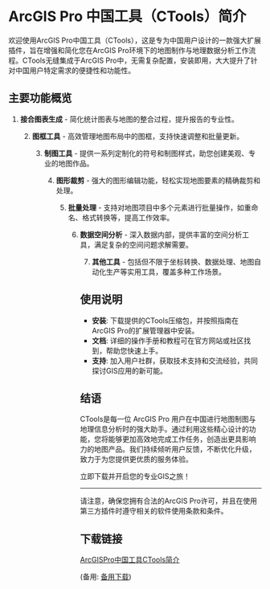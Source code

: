 # ArcGIS Pro 中国工具（CTools）简介

欢迎使用ArcGIS Pro中国工具（CTools），这是专为中国用户设计的一款强大扩展插件，旨在增强和简化您在ArcGIS Pro环境下的地图制作与地理数据分析工作流程。CTools无缝集成于ArcGIS Pro中，无需复杂配置，安装即用，大大提升了针对中国用户特定需求的便捷性和功能性。

## 主要功能概览

1. **接合图表生成** - 简化统计图表与地图的整合过程，提升报告的专业性。

   2. **图框工具** - 高效管理地图布局中的图框，支持快速调整和批量更新。

      3. **制图工具** - 提供一系列定制化的符号和制图样式，助您创建美观、专业的地图作品。

         4. **图形裁剪** - 强大的图形编辑功能，轻松实现地图要素的精确裁剪和处理。

            5. **批量处理** - 支持对地图项目中多个元素进行批量操作，如重命名、格式转换等，提高工作效率。

               6. **数据空间分析** - 深入数据内部，提供丰富的空间分析工具，满足复杂的空间问题求解需要。

                  7. **其他工具** - 包括但不限于坐标转换、数据处理、地图自动化生产等实用工具，覆盖多种工作场景。

                  ## 使用说明

                  - **安装**: 下载提供的CTools压缩包，并按照指南在ArcGIS Pro的扩展管理器中安装。
                  - **文档**: 详细的操作手册和教程可在官方网站或社区找到，帮助您快速上手。
                  - **支持**: 加入用户社群，获取技术支持和交流经验，共同探讨GIS应用的新可能。

                  ## 结语

                  CTools是每一位 ArcGIS Pro 用户在中国进行地图制图与地理信息分析时的强大助手。通过利用这些精心设计的功能，您将能够更加高效地完成工作任务，创造出更具影响力的地图产品。我们持续倾听用户反馈，不断优化升级，致力于为您提供更优质的服务体验。

                  立即下载并开启您的专业GIS之旅！

                  ---

                  请注意，确保您拥有合法的ArcGIS Pro许可，并且在使用第三方插件时遵守相关的软件使用条款和条件。

                  ## 下载链接
                  [ArcGISPro中国工具CTools简介](https://pan.quark.cn/s/f3cf7a348bd3) 

                  (备用: [备用下载](https://pan.baidu.com/s/19CZ2tjTyed-hmQYlhZndRg?pwd=1234))
